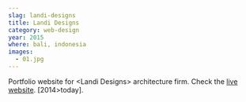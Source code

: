 ```yaml
---
slag: landi-designs
title: Landi Designs
category: web-design
year: 2015
where: bali, indonesia
images:
  - 01.jpg
---
```


Portfolio website for &lt;Landi Designs&gt; architecture firm.
Check the [live website](http://landi-designs.com).
[2014>today].
